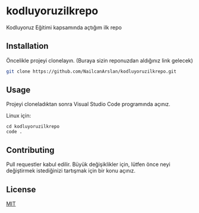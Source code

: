 # kodluyoruzilkrepo
Kodluyoruz Eğitimi kapsamında açtığım ilk repo
## Installation

Öncelikle projeyi clonelayın. (Buraya sizin reponuzdan aldığınız link gelecek)

```bash
git clone https://github.com/NailcanArslan/kodluyoruzilkrepo.git
```

## Usage

Projeyi cloneladıktan sonra Visual Studio Code programında açınız.

Linux için:
```linux
cd kodluyoruzilkrepo
code .
```

## Contributing
Pull requestler kabul edilir. Büyük değişiklikler için, lütfen önce neyi değiştirmek istediğinizi tartışmak için bir konu açınız.


## License
[MIT](https://choosealicense.com/licenses/mit/)
